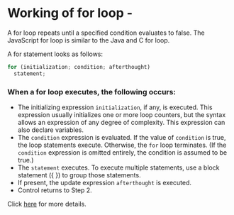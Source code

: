 # Working of for loop -
A for loop repeats until a specified condition evaluates to false. The JavaScript for loop is similar to the Java and C for loop.

A for statement looks as follows:

```JavaScript
for (initialization; condition; afterthought)
  statement;
```

### When a for loop executes, the following occurs:

- The initializing expression `initialization`, if any, is executed. This expression usually initializes one or more loop counters, but the syntax allows an expression of any degree of complexity. This expression can also declare variables.
- The `condition` expression is evaluated. If the value of `condition` is true, the loop statements execute. Otherwise, the `for` loop terminates. (If the `condition` expression is omitted entirely, the condition is assumed to be true.)
- The `statement` executes. To execute multiple statements, use a block statement ({ }) to group those statements.
- If present, the update expression `afterthought` is executed.
- Control returns to Step 2.

Click [here](https://developer.mozilla.org/en-US/docs/Web/JavaScript/Guide/Loops_and_iteration) for more details.